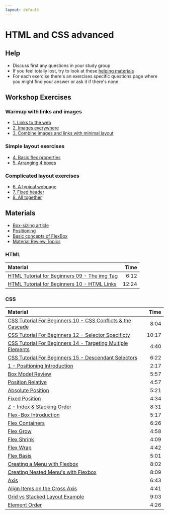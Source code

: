 ```yaml
---
layout: default
---
```

# HTML and CSS advanced

## Help

- Discuss first any questions in your study group
- If you feel totally lost, try to look at these [helping materials](#materials)
- For each exercise there's an exercises specific questions page where you might find your answer or ask it if there's none

## Workshop Exercises

### Warmup with links and images

- [1. Links to the web](exercises/links.md)
- [2. Images everywhere](exercises/images.md)
- [3. Combine images and links with minimal layout](exercises/combine.md)

### Simple layout exercises

- [4. Basic flex properties](exercises/basic-flex.md)
- [5. Arranging 4 boxes](exercises/arrange-boxes.md)

### Complicated layout exercises

- [6. A typical webpage](exercises/typical-webpage.md)
- [7. Fixed header](exercises/fixed-header.md)
- [8. All together](exercises/all-together.md)

## Materials

- [Box-sizing article](https://css-tricks.com/box-sizing/)
- [Positioning](https://developer.mozilla.org/en-US/docs/Learn/CSS/CSS_layout/Positioning)
- [Basic concepts of FlexBox](https://developer.mozilla.org/en-US/docs/Web/CSS/CSS_Flexible_Box_Layout/Basic_Concepts_of_Flexbox)
- [Material Review Topics](html-css-advanced-topics.md)

### HTML

| Material                                                                                                |  Time |
| :------------------------------------------------------------------------------------------------------ | ----: |
| [HTML Tutorial for Beginners 09 - The img Tag](https://www.youtube.com/watch?v=g6xsNHnAmlE)             |  6:12 |
| [HTML Tutorial for Beginners 10 - HTML Links](https://www.youtube.com/watch?v=f8pAb3IuECk)              | 12:24 |

### CSS

| Material                                                                                                     |  Time |
| :----------------------------------------------------------------------------------------------------------- | ----: |
| [CSS Tutorial For Beginners 10 - CSS Conflicts & the Cascade](https://www.youtube.com/watch?v=4oPvurjpcNw)   |  8:04 |
| [CSS Tutorial For Beginners 12 - Selector Specificty](https://www.youtube.com/watch?v=lZ6R_eYYxoE)           | 10:17 |
| [CSS Tutorial For Beginners 14 - Targeting Multiple Elements](https://www.youtube.com/watch?v=3SOf8gZlBhI)   |  4:40 |
| [CSS Tutorial For Beginners 15 - Descendant Selectors](https://www.youtube.com/watch?v=84KE7OwMjYY)          |  6:22 |
| [1 - Positioning Introduction](https://www.youtube.com/watch?v=7ZXsPj43heo&index=1&list=PL4cUxeGkcC9hudKGi5o5UiWuTAGbxiLTh)            |    2:17 |
| [Box Model Review](https://www.youtube.com/watch?v=d601NaSSqSE&list=PL4cUxeGkcC9hudKGi5o5UiWuTAGbxiLTh&index=2)                    |    5:57 |
| [Position Relative](https://www.youtube.com/watch?v=YBJqKWXL2vg&index=8&list=PL4cUxeGkcC9hudKGi5o5UiWuTAGbxiLTh)                   |    4:57 |
| [Absolute Position](https://www.youtube.com/watch?v=2JMGG_8T-vY&list=PL4cUxeGkcC9hudKGi5o5UiWuTAGbxiLTh&index=9)                   |    5:21 |
| [Fixed Position](https://www.youtube.com/watch?v=8fQWx-d5qc8&index=10&list=PL4cUxeGkcC9hudKGi5o5UiWuTAGbxiLTh)                    |    4:34 |
| [Z - Index & Stacking Order](https://www.youtube.com/watch?v=k4taTzkhzHc&index=11&list=PL4cUxeGkcC9hudKGi5o5UiWuTAGbxiLTh)        |    8:31 |
| [Flex-Box Introduction](https://www.youtube.com/watch?v=Y8zMYaD1bz0&index=1&list=PL4cUxeGkcC9i3FXJSUfmsNOx8E7u6UuhG)               |    5:17 |
| [Flex Containers](https://www.youtube.com/watch?v=ux4h6pejCSM&list=PL4cUxeGkcC9i3FXJSUfmsNOx8E7u6UuhG&index=2)                     |    6:26 |
| [Flex Grow](https://www.youtube.com/watch?v=yPK8cwBEOmg&list=PL4cUxeGkcC9i3FXJSUfmsNOx8E7u6UuhG&index=3)                           |    4:58 |
| [Flex Shrink](https://www.youtube.com/watch?v=tSdq8amjMso&index=4&list=PL4cUxeGkcC9i3FXJSUfmsNOx8E7u6UuhG)                         |    4:09 |
| [Flex Wrap](https://www.youtube.com/watch?v=rlZ-fC5eWWk&index=5&list=PL4cUxeGkcC9i3FXJSUfmsNOx8E7u6UuhG)                           |    4:42 |
| [Flex Basis](https://www.youtube.com/watch?v=j5RxNRFWMwo&index=6&list=PL4cUxeGkcC9i3FXJSUfmsNOx8E7u6UuhG)                          |    5:01 |
| [Creating a Menu with Flexbox](https://www.youtube.com/watch?v=2plKBskaKfY&list=PL4cUxeGkcC9i3FXJSUfmsNOx8E7u6UuhG&index=7)        |    8:02 |
| [Creating Nested Menu's with Flexbox](https://www.youtube.com/watch?v=8Ls7maJvjwQ&index=8&list=PL4cUxeGkcC9i3FXJSUfmsNOx8E7u6UuhG) |    8:09 |
| [Axis](https://www.youtube.com/watch?v=8vcSr1yVvXQ&list=PL4cUxeGkcC9i3FXJSUfmsNOx8E7u6UuhG&index=9)                                |    6:43 |
| [Align Items on the Cross Axis](https://www.youtube.com/watch?v=WY2itpeUK7Q&index=10&list=PL4cUxeGkcC9i3FXJSUfmsNOx8E7u6UuhG)     |    4:41 |
| [Grid vs Stacked Layout Example](https://www.youtube.com/watch?v=B_E6Kh9YkFM&index=11&list=PL4cUxeGkcC9i3FXJSUfmsNOx8E7u6UuhG)    |    9:03 |
| [Element Order](https://www.youtube.com/watch?v=FPl-7mTW20U&index=12&list=PL4cUxeGkcC9i3FXJSUfmsNOx8E7u6UuhG)                     |    4:26 |
